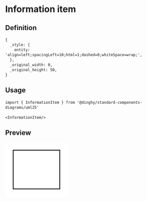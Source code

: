 # Information item

## Definition

```
{
  _style: { 
    entity: 'align=left;spacingLeft=10;html=1;dashed=0;whiteSpace=wrap;',
  },
  _original_width: 0,
  _original_height: 50,
}
```

## Usage

```
import { InformationItem } from '@dinghy/standard-components-diagrams/uml25'

<InformationItem/>
```

## Preview

<img src="./information-item.png" width="200"/>
